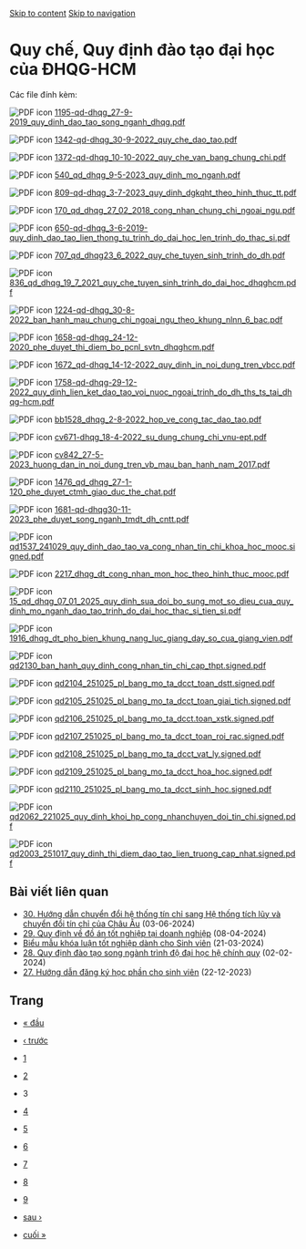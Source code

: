 [Skip to content](https://daa.uit.edu.vn/quy-che-quy-dinh-dao-tao-dai-hoc-cua-dhqg-hcm?page=2#main)
 [Skip to navigation](https://daa.uit.edu.vn/quy-che-quy-dinh-dao-tao-dai-hoc-cua-dhqg-hcm?page=2#main-nav)

Quy chế, Quy định đào tạo đại học của ĐHQG-HCM
==============================================

Các file đính kèm: 

 ![PDF icon](https://daa.uit.edu.vn/modules/file/icons/application-pdf.png "application/pdf") [1195-qd-dhqg\_27-9-2019\_quy\_dinh\_dao\_tao\_song\_nganh\_dhqg.pdf](https://daa.uit.edu.vn/sites/daa/files/202310/1195-qd-dhqg_27-9-2019_quy_dinh_dao_tao_song_nganh_dhqg.pdf)

 ![PDF icon](https://daa.uit.edu.vn/modules/file/icons/application-pdf.png "application/pdf") [1342-qd-dhqg\_30-9-2022\_quy\_che\_dao\_tao.pdf](https://daa.uit.edu.vn/sites/daa/files/202310/1342-qd-dhqg_30-9-2022_quy_che_dao_tao.pdf)

 ![PDF icon](https://daa.uit.edu.vn/modules/file/icons/application-pdf.png "application/pdf") [1372-qd-dhqg\_10-10-2022\_quy\_che\_van\_bang\_chung\_chi.pdf](https://daa.uit.edu.vn/sites/daa/files/202310/1372-qd-dhqg_10-10-2022_quy_che_van_bang_chung_chi.pdf)

 ![PDF icon](https://daa.uit.edu.vn/modules/file/icons/application-pdf.png "application/pdf") [540\_qd\_dhqg\_9-5-2023\_quy\_dinh\_mo\_nganh.pdf](https://daa.uit.edu.vn/sites/daa/files/202310/540_qd_dhqg_9-5-2023_quy_dinh_mo_nganh.pdf)

 ![PDF icon](https://daa.uit.edu.vn/modules/file/icons/application-pdf.png "application/pdf") [809-qd-dhqg\_3-7-2023\_quy\_dinh\_dgkqht\_theo\_hinh\_thuc\_tt.pdf](https://daa.uit.edu.vn/sites/daa/files/202310/809-qd-dhqg_3-7-2023_quy_dinh_dgkqht_theo_hinh_thuc_tt.pdf)

 ![PDF icon](https://daa.uit.edu.vn/modules/file/icons/application-pdf.png "application/pdf") [170\_qd\_dhqg\_27\_02\_2018\_cong\_nhan\_chung\_chi\_ngoai\_ngu.pdf](https://daa.uit.edu.vn/sites/daa/files/202310/170_qd_dhqg_27_02_2018_cong_nhan_chung_chi_ngoai_ngu.pdf)

 ![PDF icon](https://daa.uit.edu.vn/modules/file/icons/application-pdf.png "application/pdf") [650-qd-dhqg\_3-6-2019-quy\_dinh\_dao\_tao\_lien\_thong\_tu\_trinh\_do\_dai\_hoc\_len\_trinh\_do\_thac\_si.pdf](https://daa.uit.edu.vn/sites/daa/files/202310/650-qd-dhqg_3-6-2019-quy_dinh_dao_tao_lien_thong_tu_trinh_do_dai_hoc_len_trinh_do_thac_si.pdf)

 ![PDF icon](https://daa.uit.edu.vn/modules/file/icons/application-pdf.png "application/pdf") [707\_qd\_dhqg23\_6\_2022\_quy\_che\_tuyen\_sinh\_trinh\_do\_dh.pdf](https://daa.uit.edu.vn/sites/daa/files/202310/707_qd_dhqg23_6_2022_quy_che_tuyen_sinh_trinh_do_dh.pdf)

 ![PDF icon](https://daa.uit.edu.vn/modules/file/icons/application-pdf.png "application/pdf") [836\_qd\_dhqg\_19\_7\_2021\_quy\_che\_tuyen\_sinh\_trinh\_do\_dai\_hoc\_dhqghcm.pdf](https://daa.uit.edu.vn/sites/daa/files/202310/836_qd_dhqg_19_7_2021_quy_che_tuyen_sinh_trinh_do_dai_hoc_dhqghcm.pdf)

 ![PDF icon](https://daa.uit.edu.vn/modules/file/icons/application-pdf.png "application/pdf") [1224-qd-dhqg\_30-8-2022\_ban\_hanh\_mau\_chung\_chi\_ngoai\_ngu\_theo\_khung\_nlnn\_6\_bac.pdf](https://daa.uit.edu.vn/sites/daa/files/202310/1224-qd-dhqg_30-8-2022_ban_hanh_mau_chung_chi_ngoai_ngu_theo_khung_nlnn_6_bac.pdf)

 ![PDF icon](https://daa.uit.edu.vn/modules/file/icons/application-pdf.png "application/pdf") [1658-qd-dhqg\_24-12-2020\_phe\_duyet\_thi\_diem\_bo\_pcnl\_svtn\_dhqghcm.pdf](https://daa.uit.edu.vn/sites/daa/files/202310/1658-qd-dhqg_24-12-2020_phe_duyet_thi_diem_bo_pcnl_svtn_dhqghcm.pdf)

 ![PDF icon](https://daa.uit.edu.vn/modules/file/icons/application-pdf.png "application/pdf") [1672\_qd-dhqg\_14-12-2022\_quy\_dinh\_in\_noi\_dung\_tren\_vbcc.pdf](https://daa.uit.edu.vn/sites/daa/files/202310/1672_qd-dhqg_14-12-2022_quy_dinh_in_noi_dung_tren_vbcc.pdf)

 ![PDF icon](https://daa.uit.edu.vn/modules/file/icons/application-pdf.png "application/pdf") [1758-qd-dhqg-29-12-2022\_quy\_dinh\_lien\_ket\_dao\_tao\_voi\_nuoc\_ngoai\_trinh\_do\_dh\_ths\_ts\_tai\_dhqg-hcm.pdf](https://daa.uit.edu.vn/sites/daa/files/202310/1758-qd-dhqg-29-12-2022_quy_dinh_lien_ket_dao_tao_voi_nuoc_ngoai_trinh_do_dh_ths_ts_tai_dhqg-hcm.pdf)

 ![PDF icon](https://daa.uit.edu.vn/modules/file/icons/application-pdf.png "application/pdf") [bb1528\_dhqg\_2-8-2022\_hop\_ve\_cong\_tac\_dao\_tao.pdf](https://daa.uit.edu.vn/sites/daa/files/202310/bb1528_dhqg_2-8-2022_hop_ve_cong_tac_dao_tao.pdf)

 ![PDF icon](https://daa.uit.edu.vn/modules/file/icons/application-pdf.png "application/pdf") [cv671-dhqg\_18-4-2022\_su\_dung\_chung\_chi\_vnu-ept.pdf](https://daa.uit.edu.vn/sites/daa/files/202310/cv671-dhqg_18-4-2022_su_dung_chung_chi_vnu-ept.pdf)

 ![PDF icon](https://daa.uit.edu.vn/modules/file/icons/application-pdf.png "application/pdf") [cv842\_27-5-2023\_huong\_dan\_in\_noi\_dung\_tren\_vb\_mau\_ban\_hanh\_nam\_2017.pdf](https://daa.uit.edu.vn/sites/daa/files/202310/cv842_27-5-2023_huong_dan_in_noi_dung_tren_vb_mau_ban_hanh_nam_2017.pdf)

 ![PDF icon](https://daa.uit.edu.vn/modules/file/icons/application-pdf.png "application/pdf") [1476\_qd\_dhqg\_27-1-120\_phe\_duyet\_ctmh\_giao\_duc\_the\_chat.pdf](https://daa.uit.edu.vn/sites/daa/files/202310/1476_qd_dhqg_27-1-120_phe_duyet_ctmh_giao_duc_the_chat.pdf)

 ![PDF icon](https://daa.uit.edu.vn/modules/file/icons/application-pdf.png "application/pdf") [1681-qd-dhqg30-11-2023\_phe\_duyet\_song\_nganh\_tmdt\_dh\_cntt.pdf](https://daa.uit.edu.vn/sites/daa/files/202312/1681-qd-dhqg30-11-2023_phe_duyet_song_nganh_tmdt_dh_cntt.pdf)

 ![PDF icon](https://daa.uit.edu.vn/modules/file/icons/application-pdf.png "application/pdf") [qd1537\_241029\_quy\_dinh\_dao\_tao\_va\_cong\_nhan\_tin\_chi\_khoa\_hoc\_mooc.signed.pdf](https://daa.uit.edu.vn/sites/daa/files/202410/qd1537_241029_quy_dinh_dao_tao_va_cong_nhan_tin_chi_khoa_hoc_mooc.signed.pdf)

 ![PDF icon](https://daa.uit.edu.vn/modules/file/icons/application-pdf.png "application/pdf") [2217\_dhqg\_dt\_cong\_nhan\_mon\_hoc\_theo\_hinh\_thuc\_mooc.pdf](https://daa.uit.edu.vn/sites/daa/files/202412/2217_dhqg_dt_cong_nhan_mon_hoc_theo_hinh_thuc_mooc.pdf)

 ![PDF icon](https://daa.uit.edu.vn/modules/file/icons/application-pdf.png "application/pdf") [15\_qd\_dhqg\_07\_01\_2025\_quy\_dinh\_sua\_doi\_bo\_sung\_mot\_so\_dieu\_cua\_quy\_dinh\_mo\_nganh\_dao\_tao\_trinh\_do\_dai\_hoc\_thac\_si\_tien\_si.pdf](https://daa.uit.edu.vn/sites/daa/files/202502/15_qd_dhqg_07_01_2025_quy_dinh_sua_doi_bo_sung_mot_so_dieu_cua_quy_dinh_mo_nganh_dao_tao_trinh_do_dai_hoc_thac_si_tien_si.pdf)

 ![PDF icon](https://daa.uit.edu.vn/modules/file/icons/application-pdf.png "application/pdf") [1916\_dhqg\_dt\_pho\_bien\_khung\_nang\_luc\_giang\_day\_so\_cua\_giang\_vien.pdf](https://daa.uit.edu.vn/sites/daa/files/202509/1916_dhqg_dt_pho_bien_khung_nang_luc_giang_day_so_cua_giang_vien.pdf)

 ![PDF icon](https://daa.uit.edu.vn/modules/file/icons/application-pdf.png "application/pdf") [qd2130\_ban\_hanh\_quy\_dinh\_cong\_nhan\_tin\_chi\_cap\_thpt.signed.pdf](https://daa.uit.edu.vn/sites/daa/files/202510/qd2130_ban_hanh_quy_dinh_cong_nhan_tin_chi_cap_thpt.signed.pdf)

 ![PDF icon](https://daa.uit.edu.vn/modules/file/icons/application-pdf.png "application/pdf") [qd2104\_251025\_pl\_bang\_mo\_ta\_dcct\_toan\_dstt.signed.pdf](https://daa.uit.edu.vn/sites/daa/files/202510/qd2104_251025_pl_bang_mo_ta_dcct_toan_dstt.signed.pdf)

 ![PDF icon](https://daa.uit.edu.vn/modules/file/icons/application-pdf.png "application/pdf") [qd2105\_251025\_pl\_bang\_mo\_ta\_dcct\_toan\_giai\_tich.signed.pdf](https://daa.uit.edu.vn/sites/daa/files/202510/qd2105_251025_pl_bang_mo_ta_dcct_toan_giai_tich.signed.pdf)

 ![PDF icon](https://daa.uit.edu.vn/modules/file/icons/application-pdf.png "application/pdf") [qd2106\_251025\_pl\_bang\_mo\_ta\_dcct.toan\_xstk.signed.pdf](https://daa.uit.edu.vn/sites/daa/files/202510/qd2106_251025_pl_bang_mo_ta_dcct.toan_xstk.signed.pdf)

 ![PDF icon](https://daa.uit.edu.vn/modules/file/icons/application-pdf.png "application/pdf") [qd2107\_251025\_pl\_bang\_mo\_ta\_dcct\_toan\_roi\_rac.signed.pdf](https://daa.uit.edu.vn/sites/daa/files/202510/qd2107_251025_pl_bang_mo_ta_dcct_toan_roi_rac.signed.pdf)

 ![PDF icon](https://daa.uit.edu.vn/modules/file/icons/application-pdf.png "application/pdf") [qd2108\_251025\_pl\_bang\_mo\_ta\_dcct\_vat\_ly.signed.pdf](https://daa.uit.edu.vn/sites/daa/files/202510/qd2108_251025_pl_bang_mo_ta_dcct_vat_ly.signed.pdf)

 ![PDF icon](https://daa.uit.edu.vn/modules/file/icons/application-pdf.png "application/pdf") [qd2109\_251025\_pl\_bang\_mo\_ta\_dcct\_hoa\_hoc.signed.pdf](https://daa.uit.edu.vn/sites/daa/files/202510/qd2109_251025_pl_bang_mo_ta_dcct_hoa_hoc.signed.pdf)

 ![PDF icon](https://daa.uit.edu.vn/modules/file/icons/application-pdf.png "application/pdf") [qd2110\_251025\_pl\_bang\_mo\_ta\_dcct\_sinh\_hoc.signed.pdf](https://daa.uit.edu.vn/sites/daa/files/202510/qd2110_251025_pl_bang_mo_ta_dcct_sinh_hoc.signed.pdf)

 ![PDF icon](https://daa.uit.edu.vn/modules/file/icons/application-pdf.png "application/pdf") [qd2062\_221025\_quy\_dinh\_khoi\_hp\_cong\_nhanchuyen\_doi\_tin\_chi.signed.pdf](https://daa.uit.edu.vn/sites/daa/files/202510/qd2062_221025_quy_dinh_khoi_hp_cong_nhanchuyen_doi_tin_chi.signed.pdf)

 ![PDF icon](https://daa.uit.edu.vn/modules/file/icons/application-pdf.png "application/pdf") [qd2003\_251017\_quy\_dinh\_thi\_diem\_dao\_tao\_lien\_truong\_cap\_nhat.signed.pdf](https://daa.uit.edu.vn/sites/daa/files/202510/qd2003_251017_quy_dinh_thi_diem_dao_tao_lien_truong_cap_nhat.signed.pdf)

Bài viết liên quan
------------------

*   [30\. Hướng dẫn chuyển đổi hệ thống tín chỉ sang Hệ thống tích lũy và chuyển đổi tín chỉ của Châu Âu](https://daa.uit.edu.vn/30-huong-dan-chuyen-doi-he-thong-tin-chi-sang-he-thong-tich-luy-va-chuyen-doi-tin-chi-cua-chau-au)
     (03-06-2024)
*   [29\. Quy định về đồ án tốt nghiệp tại doanh nghiệp](https://daa.uit.edu.vn/29-quy-dinh-ve-do-tot-nghiep-tai-doanh-nghiep)
     (08-04-2024)
*   [Biểu mẫu khóa luận tốt nghiệp dành cho Sinh viên](https://daa.uit.edu.vn/bieu-mau-khoa-luan-tot-nghiep-danh-cho-sinh-vien)
     (21-03-2024)
*   [28\. Quy định đào tạo song ngành trình độ đại học hệ chính quy](https://daa.uit.edu.vn/28-quy-dinh-dao-tao-song-nganh-trinh-do-dai-hoc-he-chinh-quy)
     (02-02-2024)
*   [27\. Hướng dẫn đăng ký học phần cho sinh viên](https://daa.uit.edu.vn/27-huong-dan-dang-ky-hoc-phan-cho-sinh-vien)
     (22-12-2023)

Trang
-----

*   [« đầu](https://daa.uit.edu.vn/quy-che-quy-dinh-dao-tao-dai-hoc-cua-dhqg-hcm "Đến trang đầu tiên")
    
*   [‹ trước](https://daa.uit.edu.vn/quy-che-quy-dinh-dao-tao-dai-hoc-cua-dhqg-hcm?page=1 "Đến trang kế trước")
    
*   [1](https://daa.uit.edu.vn/quy-che-quy-dinh-dao-tao-dai-hoc-cua-dhqg-hcm "Đến trang 1")
    
*   [2](https://daa.uit.edu.vn/quy-che-quy-dinh-dao-tao-dai-hoc-cua-dhqg-hcm?page=1 "Đến trang 2")
    
*   3
*   [4](https://daa.uit.edu.vn/quy-che-quy-dinh-dao-tao-dai-hoc-cua-dhqg-hcm?page=3 "Đến trang 4")
    
*   [5](https://daa.uit.edu.vn/quy-che-quy-dinh-dao-tao-dai-hoc-cua-dhqg-hcm?page=4 "Đến trang 5")
    
*   [6](https://daa.uit.edu.vn/quy-che-quy-dinh-dao-tao-dai-hoc-cua-dhqg-hcm?page=5 "Đến trang 6")
    
*   [7](https://daa.uit.edu.vn/quy-che-quy-dinh-dao-tao-dai-hoc-cua-dhqg-hcm?page=6 "Đến trang 7")
    
*   [8](https://daa.uit.edu.vn/quy-che-quy-dinh-dao-tao-dai-hoc-cua-dhqg-hcm?page=7 "Đến trang 8")
    
*   [9](https://daa.uit.edu.vn/quy-che-quy-dinh-dao-tao-dai-hoc-cua-dhqg-hcm?page=8 "Đến trang 9")
    
*   [sau ›](https://daa.uit.edu.vn/quy-che-quy-dinh-dao-tao-dai-hoc-cua-dhqg-hcm?page=3 "Đến trang kế sau")
    
*   [cuối »](https://daa.uit.edu.vn/quy-che-quy-dinh-dao-tao-dai-hoc-cua-dhqg-hcm?page=8 "Đến trang cuối cùng")